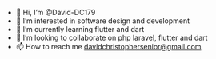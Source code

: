 - 👋 Hi, I’m @David-DC179
- 👀 I’m interested in software design and development
- 🌱 I’m currently learning flutter and dart
- 💞️ I’m looking to collaborate on php laravel, flutter and dart
- 📫 How to reach me davidchristophersenior@gmail.com

<!---
David-DC179/David-DC179 is a ✨ special ✨ repository because its `README.md` (this file) appears on your GitHub profile.
You can click the Preview link to take a look at your changes.
--->
